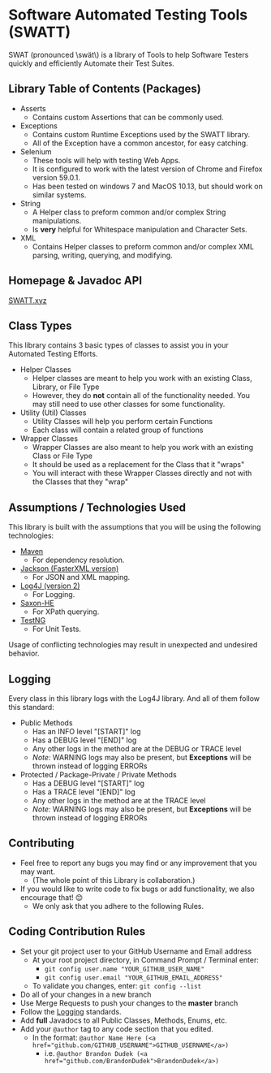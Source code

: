 # Software Automated Testing Tools (SWATT)
SWAT (pronounced \\swät\\) is a library of Tools to help Software Testers quickly and efficiently Automate their Test Suites.

## Library Table of Contents (Packages)
* Asserts
  * Contains custom Assertions that can be commonly used.
* Exceptions
  * Contains custom Runtime Exceptions used by the SWATT library.
  * All of the Exception have a common ancestor, for easy catching. 
* Selenium
  * These tools will help with testing Web Apps.
  * It is configured to work with the latest version of Chrome and Firefox version 59.0.1.
  * Has been tested on windows 7 and MacOS 10.13, but should work on similar systems.
* String
  * A Helper class to preform common and/or complex String manipulations.
  * Is **very** helpful for Whitespace manipulation and Character Sets.
* XML
  * Contains Helper classes to preform common and/or complex XML parsing, writing, querying, and modifying.

## Homepage & Javadoc API
[SWATT.xyz](https://swatt.xyz/)

## Class Types
This library contains 3 basic types of classes to assist you in your Automated Testing Efforts.
* Helper Classes
  * Helper classes are meant to help you work with an existing Class, Library, or File Type
  * However, they do **not** contain all of the functionality needed. You may still need to use other classes for 
  some functionality.
* Utility (Util) Classes
  * Utility Classes will help you perform certain Functions
  * Each class will contain a related group of functions 
* Wrapper Classes
  * Wrapper Classes are also meant to help you work with an existing Class or File Type
  * It should be used as a replacement for the Class that it "wraps"
  * You will interact with these Wrapper Classes directly and not with the Classes that they "wrap"
  
## Assumptions / Technologies Used
This library is built with the assumptions that you will be using the following technologies:
* [Maven](https://maven.apache.org/)
  * For dependency resolution. 
* [Jackson (FasterXML version)](https://github.com/FasterXML/jackson)
  * For JSON and XML mapping.
* [Log4J (version 2)](https://logging.apache.org/log4j/2.x/)
  * For Logging.
* [Saxon-HE](http://saxon.sourceforge.net/)
  * For XPath querying.
* [TestNG](http://testng.org/)
  * For Unit Tests.

Usage of conflicting technologies may result in unexpected and undesired behavior.

## Logging
Every class in this library logs with the Log4J library.
And all of them follow this standard:
* Public Methods
  * Has an INFO level "[START]" log
  * Has a DEBUG level "[END]" log
  * Any other logs in the method are at the DEBUG or TRACE level
  * _Note:_ WARNING logs may also be present, but **Exceptions** will be thrown instead of logging ERRORs
* Protected / Package-Private / Private Methods
  * Has a DEBUG level "[START]" log
  * Has a TRACE level "[END]" log
  * Any other logs in the method are at the TRACE level
  * _Note:_ WARNING logs may also be present, but **Exceptions** will be thrown instead of logging ERRORs

## Contributing
* Feel free to report any bugs you may find or any improvement that you may want.
  * (The whole point of this Library is collaboration.)
* If you would like to write code to fix bugs or add functionality, we also encourage that! 😊
  * We only ask that you adhere to the following Rules.

## Coding Contribution Rules
* Set your git project user to your GitHub Username and Email address
  * At your root project directory, in Command Prompt / Terminal enter:
    * `git config user.name "YOUR_GITHUB_USER_NAME"`
    * `git config user.email "YOUR_GITHUB_EMAIL_ADDRESS"`
  * To validate you changes, enter: `git config --list`
* Do all of your changes in a new branch
* Use Merge Requests to push your changes to the **master** branch
* Follow the [Logging](#logging) standards.
* Add **full** Javadocs to all Public Classes, Methods, Enums, etc.
* Add your `@author` tag to any code section that you edited.
  * In the format: `@author Name Here (<a href="github.com/GITHUB_USERNAME">GITHUB_USERNAME</a>)`
    * i.e. `@author Brandon Dudek (<a href="github.com/BrandonDudek">BrandonDudek</a>)`